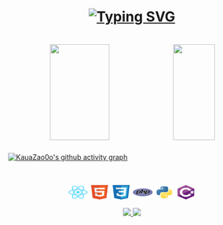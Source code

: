 <h1 align = "center">
<a href="https://git.io/typing-svg"><img src="https://readme-typing-svg.herokuapp.com?font=Fira+Code&size=75&duration=1500&pause=600&color=0CE82B&background=000000EE&center=true&vCenter=true&multiline=true&width=1920&height=384&lines=Hello+there!;My+name+is+Kauã%2C+;Welcome+to+my+README" alt="Typing SVG" /></a>
</h1>

<h1 align="center">  
  <img width="49%" height="195px" src="https://github-readme-stats.vercel.app/api?username=KauaZao0o&show_icons=true&hide_border=true&include_all_commits=false&theme=chartreuse-dark&area"/> 
  <img width="41%" height="195px" src="https://github-readme-stats.vercel.app/api/top-langs/?username=KauaZao0o&layout=compact&hide_border=true&theme=chartreuse-dark&area"/>
</h1>


  [![KauaZao0o's github activity graph](https://github-readme-activity-graph.vercel.app/graph?username=KauaZao0o&theme=chartreuse-dark&area&point=2CDBB5&area=true&hide_border=true)](https://github.com/ashutosh00710/github-readme-activity-graph)


<br>
<div align = "center" style="display: inline_block"><br>
  <img align="center" alt="Kaua-React" height="30" width="40" src="https://raw.githubusercontent.com/devicons/devicon/master/icons/react/react-original.svg">
  <img align="center" alt="Kaua-HTML" height="30" width="40" src="https://raw.githubusercontent.com/devicons/devicon/master/icons/html5/html5-original.svg">
  <img align="center" alt="Kaua-CSS" height="30" width="40" src="https://raw.githubusercontent.com/devicons/devicon/master/icons/css3/css3-original.svg">
  <img align="center" alt="Kaua-PHP" height="30" width="40" src="https://raw.githubusercontent.com/devicons/devicon/master/icons/php/php-original.svg">
  <img align="center" alt="Kaua-Python" height="30" width="40" src="https://raw.githubusercontent.com/devicons/devicon/master/icons/python/python-original.svg">
  <img align="center" alt="Kaua-Csharp" height="30" width="40" src="https://raw.githubusercontent.com/devicons/devicon/master/icons/csharp/csharp-original.svg">
</div>
<br>
  
 
<div align ="center"> 
    <a href="https://discord.gg/kujMEdTx3W" target="_blank"><img src="https://img.shields.io/badge/Discord-7289DA?style=for-the-badge&logo=discord&logoColor=white" target="_blank">
    </a> 
    <a href="https://www.linkedin.com/in/user073/" target="_blank"><img src="https://img.shields.io/badge/-LinkedIn-%230077B5?style=for-the-badge&logo=linkedin&logoColor=white" target="_blank">
    </a> 
</div>



